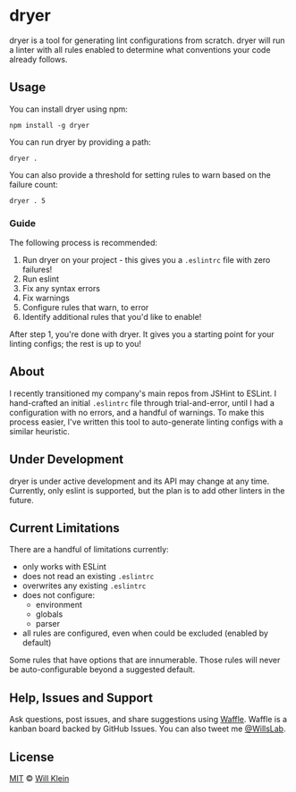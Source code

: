 # dryer

dryer is a tool for generating lint configurations from scratch. dryer will run a linter with all rules enabled to determine what conventions your code already follows.

## Usage

You can install dryer using npm:

    npm install -g dryer

You can run dryer by providing a path:

    dryer .

You can also provide a threshold for setting rules to warn based on the failure count:

    dryer . 5

### Guide

The following process is recommended:

 1. Run dryer on your project - this gives you a `.eslintrc` file with zero failures!
 2. Run eslint
 3. Fix any syntax errors
 4. Fix warnings
 5. Configure rules that warn, to error
 6. Identify additional rules that you'd like to enable!

After step 1, you're done with dryer. It gives you a starting point for your linting configs; the rest is up to you!

## About

I recently transitioned my company's main repos from JSHint to ESLint. I hand-crafted an initial `.eslintrc` file through trial-and-error, until I had a configuration with no errors, and a handful of warnings. To make this process easier, I've written this tool to auto-generate linting configs with a similar heuristic.

## Under Development

dryer is under active development and its API may change at any time. Currently, only eslint is supported, but the plan is to add other linters in the future.

## Current Limitations

There are a handful of limitations currently:

* only works with ESLint
* does not read an existing `.eslintrc`
* overwrites any existing `.eslintrc`
* does not configure:
  * environment
  * globals
  * parser
* all rules are configured, even when could be excluded (enabled by default)

Some rules that have options that are innumerable. Those rules will never be auto-configurable beyond a suggested default.

## Help, Issues and Support

Ask questions, post issues, and share suggestions using [Waffle](https://waffle.io/willklein/dryer). Waffle is a kanban board backed by GitHub Issues. You can also tweet me [@WillsLab](https://twitter.com/willslab).


## License

[MIT](http://mit-license.org/) © [Will Klein](http://willkle.in)

